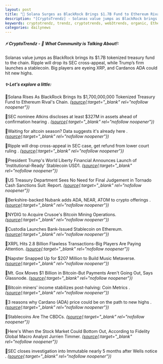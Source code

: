 ```yaml
---
layout: post
title: "🌅 Solana Surges as BlackRock Brings $1.7B Fund to Ethereum Rival"
description: "[CryptoTrendz] - Solanas value jumps as BlackRock brings its $1.7B tokenized treasury fund to the chain. Ripple will drop its SEC cross-appeal, while Trump’s firm launches a stablecoin. Big players are eyeing XRP, and Cardanos ADA could hit new highs."
keywords: cryptotrendz, trendz, cryptotrends, web3trends, organic, Ethereum, altcoin, Analyst, Bitcoin, Stablecoin, BlackRock, SEC, crypto, CEO, Cardano, Mining, assets, Market
categories: dailynews
---
```


##### ⚡ CryptoTrendz - 📌 *What Community is Talking About!:*

Solanas value jumps as BlackRock brings its $1.7B tokenized treasury fund to the chain. Ripple will drop its SEC cross-appeal, while Trump’s firm launches a stablecoin. Big players are eyeing XRP, and Cardanos ADA could hit new highs.

##### ✨ *Let's explore a little:*


🔹Solana Rises As BlackRock Brings Its $1,700,000,000 Tokenized Treasury Fund to Ethereum Rival's Chain. *([source](https://s.avyag.com/ste6){:target="_blank" rel="nofollow noopener"})*

🔹SEC nominee Atkins discloses at least $327M in assets ahead of confirmation hearing . *([source](https://s.avyag.com/zqo5){:target="_blank" rel="nofollow noopener"})*

🔹Waiting for altcoin season? Data suggests it's already here . *([source](https://s.avyag.com/7fzl){:target="_blank" rel="nofollow noopener"})*

🔹Ripple will drop cross-appeal in SEC case, get refund from lower court ruling . *([source](https://s.avyag.com/37ar){:target="_blank" rel="nofollow noopener"})*

🔹President Trump's World Liberty Financial Announces Launch of 'Institutional-Ready' Stablecoin USD1. *([source](https://s.avyag.com/stct){:target="_blank" rel="nofollow noopener"})*

🔹US Treasury Department Sees No Need for Final Judgement in Tornado Cash Sanctions Suit: Report. *([source](https://s.avyag.com/ycf6){:target="_blank" rel="nofollow noopener"})*

🔹Berkshire-backed Nubank adds ADA, NEAR, ATOM to crypto offerings . *([source](https://s.avyag.com/oub1){:target="_blank" rel="nofollow noopener"})*

🔹NYDIG to Acquire Crusoe's Bitcoin Mining Operations. *([source](https://s.avyag.com/1qhx){:target="_blank" rel="nofollow noopener"})*

🔹Custodia Launches Bank-Issued Stablecoin on Ethereum. *([source](https://s.avyag.com/2lyj){:target="_blank" rel="nofollow noopener"})*

🔹XRPL Hits 2.8 Billion Flawless Transactions-Big Players Are Paying Attention. *([source](https://s.avyag.com/3h1u){:target="_blank" rel="nofollow noopener"})*

🔹Napster Snapped Up for $207 Million to Build Music Metaverse. *([source](https://s.avyag.com/unrb){:target="_blank" rel="nofollow noopener"})*

🔹Mt. Gox Moves $1 Billion in Bitcoin-But Payments Aren't Going Out, Says Glassnode. *([source](https://s.avyag.com/54uq){:target="_blank" rel="nofollow noopener"})*

🔹Bitcoin miners' income stabilizes post-halving: Coin Metrics . *([source](https://s.avyag.com/8pb8){:target="_blank" rel="nofollow noopener"})*

🔹3 reasons why Cardano (ADA) price could be on the path to new highs . *([source](https://s.avyag.com/wtuz){:target="_blank" rel="nofollow noopener"})*

🔹Stablecoins Are The CBDCs. *([source](https://s.avyag.com/miku){:target="_blank" rel="nofollow noopener"})*

🔹Here's When the Stock Market Could Bottom Out, According to Fidelity Global Macro Analyst Jurrien Timmer. *([source](https://s.avyag.com/ibhw){:target="_blank" rel="nofollow noopener"})*

🔹SEC closes investigation into Immutable nearly 5 months after Wells notice . *([source](https://s.avyag.com/6qn2){:target="_blank" rel="nofollow noopener"})*
